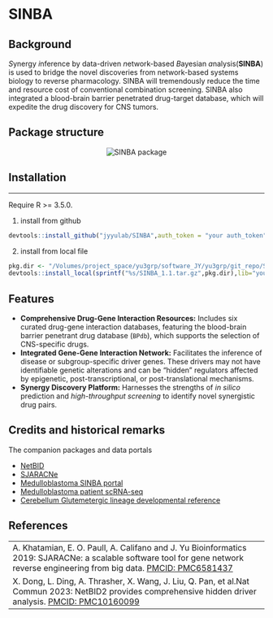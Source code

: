 
<!--README.md is generated from README.Rmd. Please edit that file -->

# SINBA

<!-- badges: start -->
<!-- badges: end -->

## Background

*S*ynergy *i*nference by data-driven *n*etwork-based *B*ayesian
*a*nalysis(**SINBA**) is used to bridge the novel discoveries from
network-based systems biology to reverse pharmacology. SINBA will
tremendously reduce the time and resource cost of conventional
combination screening. SINBA also integrated a blood-brain barrier
penetrated drug-target database, which will expedite the drug discovery
for CNS tumors.

## Package structure

<center>

![SINBA package ](reference/figures/SINBA_1.0.png)


</center>

## Installation

------------------------------------------------------------------------

Require R \>= 3.5.0.

1.  install from github

``` r
devtools::install_github("jyyulab/SINBA",auth_token = "your auth_token", lib="your lib path")
```

2.  install from local file

``` r
pkg.dir <- "/Volumes/project_space/yu3grp/software_JY/yu3grp/git_repo/SINBA" #"/research_jude/rgs01_jude/groups/yu3grp/projects/software_JY/yu3grp/git_repo/SINBA"
devtools::install_local(sprintf("%s/SINBA_1.1.tar.gz",pkg.dir),lib="your lib path")
```

## Features

- **Comprehensive Drug-Gene Interaction Resources:** Includes six
  curated drug-gene interaction databases, featuring the blood-brain
  barrier penetrant drug database (`BPdb`), which supports the selection
  of CNS-specific drugs.  
- **Integrated Gene-Gene Interaction Network:** Facilitates the
  inference of disease or subgroup-specific driver genes. These drivers
  may not have identifiable genetic alterations and can be “hidden”
  regulators affected by epigenetic, post-transcriptional, or
  post-translational mechanisms.
- **Synergy Discovery Platform:** Harnesses the strengths of *in silico*
  prediction and *high-throughput screening* to identify novel
  synergistic drug pairs.

## Credits and historical remarks

The companion packages and data portals

- [NetBID](https://github.com/jyyulab/NetBID)
- [SJARACNe](https://github.com/jyyulab/SJARACNe)
- [Medulloblastoma SINBA
  portal](https://yulab-stjude.shinyapps.io/SINBA_MB/)
- [Medulloblastoma patient
  scRNA-seq](https://scminer.stjude.org/study/GSE155446)
- [Cerebellum Glutemetergic lineage developmental
  reference](https://scminer.stjude.org/study/Glutamatergic-lineage)

## References

<table>
<tr>
<td>
A. Khatamian, E. O. Paull, A. Califano and J. Yu Bioinformatics 2019:
SJARACNe: a scalable software tool for gene network reverse engineering
from big data.
<a href='https://academic.oup.com/bioinformatics/article/35/12/2165/5156064'>PMCID:
PMC6581437</a>
</td>
</tr>
<tr>
<td>
X. Dong, L. Ding, A. Thrasher, X. Wang, J. Liu, Q. Pan, et al.Nat Commun
2023: NetBID2 provides comprehensive hidden driver analysis.
<a href='https://www.ncbi.nlm.nih.gov/pubmed/37142594'>PMCID:
PMC10160099</a>
</td>
</tr>
</table>
